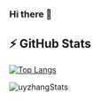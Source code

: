### Hi there 👋

<!--
**uyzhang/uyzhang** is a ✨ _special_ ✨ repository because its `README.md` (this file) appears on your GitHub profile.

Here are some ideas to get you started:

- 🔭 I’m currently working on ...
- 🌱 I’m currently learning ...
- 👯 I’m looking to collaborate on ...
- 🤔 I’m looking for help with ...
- 💬 Ask me about ...
- 📫 How to reach me: ...
- 😄 Pronouns: ...
- ⚡ Fun fact: ...
-->
## ⚡ GitHub Stats

[![Top Langs](https://github-readme-stats.vercel.app/api/top-langs/?username=uyzhang)](https://github.com/anuraghazra/github-readme-stats)

![uyzhangStats](https://github-readme-stats.vercel.app/api?username=uyzhang&show_icons=true&theme=radical)
